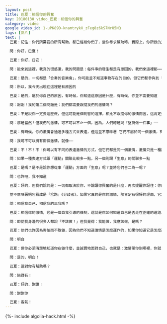 ```yaml
---
layout: post
title: 巴夏：相信你的興奮
key: 20180130_video_巴夏：相信你的興奮
category: video
google_video_id: 1-uPK89D-knamtrykX_zFeg8z6kS7NrU5NQ
tags: [影片]
text: |
  巴夏：記住：你們所需要的所有幫助，都已經給你們了，當你尋求幫助時，實際上，你所做的是，尋求更多的「你需要的幫助已經被給予」意識，而不是尋求還沒給到你的幫助。

  問：你好，巴夏！

  巴夏：你好，日安！

  問：能來到這裡，我真的很感激，我的問題是：每件事的發生都是有原因的，我們來這裡都⋯⋯不存在「巧合」這種事

  巴夏：是的，一切都是「合奏的音樂會」，你可能並不知道事物存在的目的，但它們都參與到「音樂會」的合奏過程中，有些事情可能跟你的關係多一點，或者少一點，又或者跟某個人的關係更多一點，但如果你參與（經歷）了，那你也屬於這個音樂會的一部分。即使你只是出現在那裡，從而使其他人就能從中獲得他們所需要獲得的，但你們仍然在共同演奏音樂會。

  問：所以，我今天出現在這裡是有原因的

  巴夏：是的，屬於你自己的原因，有時候，你知道這原因是什麼，有時候，你並不需要知道

  問：謝謝！我的第二個問題是：我們都需要跟隨我們的激情嗎？

  巴夏：不是說你一定要這麼做，但這可能是個明智的選擇，相比不跟隨你的激情而言，這肯定是一個更為愉悅的選擇。

  問：那是當然！但我們的激情，可不可以不止一個，因為，人們總是說「堅持做一件事」⋯⋯

  巴夏：有時候，你的激情會通過多種方式來表達，但這並不意味著 它們不屬於同一個激情，有可能，你有一個「總體激情」，然後通過很多種方式來表達這個「總體激情」

  問：我可不可以擁有兩個激情，就像⋯⋯

  巴夏：不！不！不！你可以有不同的表達激情的方式，但它們都是同一個激情，激情只是一種能量狀態，表達方式的不同，並不意味著激情的不同。而是說，你可以用不同的方式來表達同一個激情

  問：如果一種表達方式跟「運動」關聯比較多一點，另一個則跟「生意」的關聯多一點

  巴夏：是嗎？是不是說你想從事「運動」方面的「生意」呢？並將它們合二為一呢？

  問：也許吧，我不知道

  巴夏：好的，但我們說的是：一切都取決於你，不論讓你興奮的是什麼，再次提醒你記住：你的激情，時不時地會在不同的表達方式來表達中切換，因為你可能需要體驗那種表達方式，並從中學習一些東西。然後，當你切換到另一種表達方式時，你在之前的經歷中所學到的東西，能夠提升你在當前表達激情的方式，因為所有的激情、興奮與所有的表達方式都是相連接的，就像你順著一條線路走，走過不同的「站點」（表達方式），收集你需要收集的東西，從而使你能夠在其他不同的表達方式中，淋漓盡致地展現你的激情。

  並不意味著把它看成是「岔路」《分歧者》，如果它真的是你的激情，那肯定有很好的理由，它才會以不同的方式來表達，或者需要以看似非常不同的方式來表達，因為你需要經歷它，並學到你需要學習的東西，從而提升你在此之後遇到的其他激情表達方式，你只需要順著這條「線路」走，並且相信它。

  問：相信我自己，相信我的高我嗎？

  巴夏：相信你的激情，它是一個自我引導的機制，這就是你如何知道自己是否走在正確的道路上方式，這就是激情和興奮的真正本質。也就是說：在那一刻，你的身體將真正屬於你的道路、真我的振頻「翻譯」成激情、興奮的感覺，激情、興奮會通過許多不同的方式來表達，但不同的方式來都屬於是同一個激情，它們有著相同的振頻，也就是你的真正的振頻。

  問：即使我身邊的很多人都說「不該做！」但我覺得：我能做，我應該做，是嗎？

  巴夏：他們也許因為害怕而不敢做，因為他們不知道激情是怎麼運作的，如果你知道它是怎麼運作的，並且你是真正地跟隨你的激情，而不被分心，不被分散注意力，如果你真的跟隨你的激情，那不論別人怎麼說，它肯定行得通（有效果的），因為宇宙/激情的運作機制就是這樣，他們可能不懂，他們可能因為害怕而不敢做，因為他們不懂得它是怎麼運作的，明白嗎？

  問：明白

  巴夏：但你必須清楚地知道你在做什麼，並誠實地面對自己，也就是：激情帶你到哪裡，你就「順流」到哪裡，並且不被分心，或者粉飾你的激情，或者粉飾你的焦慮，使之看似激情，或者粉飾你的激情，使之看似焦慮，你必須對自己誠實，也就是：「現在，這裡，就是激情帶我來的地方」、「因為它並沒把我帶到那裡去」，並且你要清楚地知道：自己不是因為害怕「跟隨激情」，而四處蹦來蹦去，你明白嗎？

  問：是的，明白！

  巴夏：這對你有幫助嗎？

  問：絕對有！

  巴夏：好的，謝謝！

  問：謝謝你

  巴夏：客氣！
---
```


{%- include algolia-hack.html -%}
